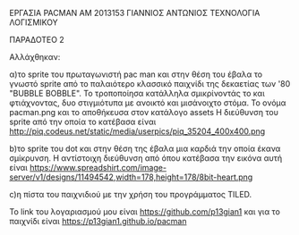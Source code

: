 ΕΡΓΑΣΙΑ PACMAN
AM 2013153 ΓΙΑΝΝΙΟΣ ΑΝΤΩΝΙΟΣ
ΤΕΧΝΟΛΟΓΙΑ ΛΟΓΙΣΜΙΚΟΥ

ΠΑΡΑΔΟΤΕΟ 2

Αλλάχθηκαν:

α)το sprite του πρωταγωνιστή pac man και στην θέση του έβαλα το γνωστό sprite
από το παλαιότερο κλασσικό παιχνίδι της δεκαετίας των '80 "BUBBLE BOBBLE".
Το τροποποίησα κατάλληλα σμικρίνοντάς το και φτιάχνοντας, δυο στιγμιότυπα με ανοικτό
και μισάνοιχτο στόμα. Το ονόμα pacman.png και το αποθήκευσα στον κατάλογο assets
H διεύθυνση του sprite από την οποία το κατέβασα είναι
http://piq.codeus.net/static/media/userpics/piq_35204_400x400.png

b)το sprite του dot και στην θέση της έβαλα μια καρδιά την οποία έκανα σμίκρυνση.
Η αντίστοιχη διεύθυνση από όπου κατέβασα την εικόνα αυτή είναι
https://www.spreadshirt.com/image-server/v1/designs/11494542,width=178,height=178/8bit-heart.png

c)η πίστα του παιχνιδιού με την χρήση του προγράμματος TILED.

Το link του λογαριασμού μου είναι https://github.com/p13gian1
και για το παιχνίδι είναι https://p13gian1.github.io/pacman


